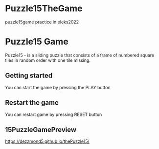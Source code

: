 # Puzzle15TheGame
puzzle15game practice in eleks2022
# Puzzle15 Game
Puzzle15 - is a sliding puzzle that consists of a frame of numbered square tiles in random order with one tile missing.

## Getting started

You can start the game by pressing the PLAY button

## Restart the game

You can restart game by pressing RESET button

## 15PuzzleGamePreview

https://dezzmond5.github.io/thePuzzle15/

```
